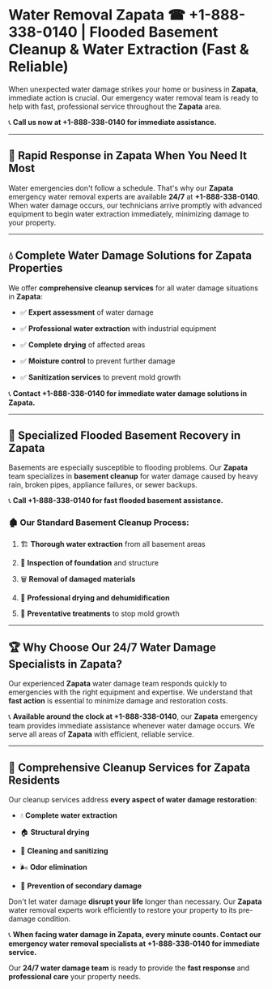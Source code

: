 # Water Removal Zapata ☎ +1-888-338-0140 | Flooded Basement Cleanup & Water Extraction (Fast & Reliable)

When unexpected water damage strikes your home or business in **Zapata**, immediate action is crucial. Our emergency water removal team is ready to help with fast, professional service throughout the **Zapata** area. 

📞 **Call us now at +1-888-338-0140 for immediate assistance.**
---
## 🚀 Rapid Response in Zapata When You Need It Most
Water emergencies don't follow a schedule. That's why our **Zapata** emergency water removal experts are available **24/7** at **+1-888-338-0140**. When water damage occurs, our technicians arrive promptly with advanced equipment to begin water extraction immediately, minimizing damage to your property.
---
## 💧 Complete Water Damage Solutions for Zapata Properties
We offer **comprehensive cleanup services** for all water damage situations in **Zapata**:
- ✅ **Expert assessment** of water damage  
- ✅ **Professional water extraction** with industrial equipment  
- ✅ **Complete drying** of affected areas  
- ✅ **Moisture control** to prevent further damage  
- ✅ **Sanitization services** to prevent mold growth  
📞 **Contact +1-888-338-0140 for immediate water damage solutions in Zapata.**
---
## 🌊 Specialized Flooded Basement Recovery in Zapata
Basements are especially susceptible to flooding problems. Our **Zapata** team specializes in **basement cleanup** for water damage caused by heavy rain, broken pipes, appliance failures, or sewer backups. 
📞 **Call +1-888-338-0140 for fast flooded basement assistance.**
### 🏚️ Our Standard Basement Cleanup Process:
1. 🏗️ **Thorough water extraction** from all basement areas  
2. 🔎 **Inspection of foundation** and structure  
3. 🗑️ **Removal of damaged materials**  
4. 💨 **Professional drying and dehumidification**  
5. 🚫 **Preventative treatments** to stop mold growth  
---
## 🏆 Why Choose Our 24/7 Water Damage Specialists in Zapata?
Our experienced **Zapata** water damage team responds quickly to emergencies with the right equipment and expertise. We understand that **fast action** is essential to minimize damage and restoration costs.
📞 **Available around the clock at +1-888-338-0140**, our **Zapata** emergency team provides immediate assistance whenever water damage occurs. We serve all areas of **Zapata** with efficient, reliable service.
---
## 🧹 Comprehensive Cleanup Services for Zapata Residents
Our cleanup services address **every aspect of water damage restoration**:
- 💧 **Complete water extraction**  
- 🏠 **Structural drying**  
- 🧼 **Cleaning and sanitizing**  
- 🌬️ **Odor elimination**  
- 🚫 **Prevention of secondary damage**  
Don't let water damage **disrupt your life** longer than necessary. Our **Zapata** water removal experts work efficiently to restore your property to its pre-damage condition.
📞 **When facing water damage in Zapata, every minute counts. Contact our emergency water removal specialists at +1-888-338-0140 for immediate service.**
Our **24/7 water damage team** is ready to provide the **fast response** and **professional care** your property needs.
